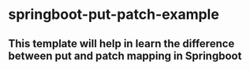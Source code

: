 # springboot-put-patch-example
## This template will help in learn the difference between put and patch mapping in Springboot